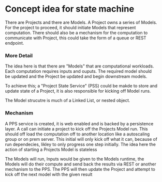 # Concept idea for state machine 

There are Projects and there are Models. A Project owns a series of Models. For the project to proceed, it should initiate Models that represent computation. There should also be a mechanism for the computation to communicate with Project, this could take the form of a queue or REST endpoint. 

### More Detail 

The idea here is that there are "Models" that are computational workloads. Each computation requires inputs and ouputs. The required model should be updated and the Project be updated and begin downstream models. 

To achieve this; a "Project State Service" (PSS) could be makde to store and update state of a Project, it is also responsible for kicking off Model runs.

The Model strucutre is much of a Linked List, or nested object. 

### Mechanism
A PPS service is created, it is web enabled and is backed by a persistence layer. A call can initiate a project to kick off the Projects Model run. This should off load the computation off to another location like a autoscaling group or on prem server. This initial will only kick off what it can, because of run dependecies, likley to only progress one step initially. The idea here the action of starting a Projects Model is stateless

The Models will run, Inputs would be given to the Models runtime, the Models will do their compute and send back the results via REST or another mechanism to the PPS. The PPS will then update the Project and attempt to kick off the next model with the given result
